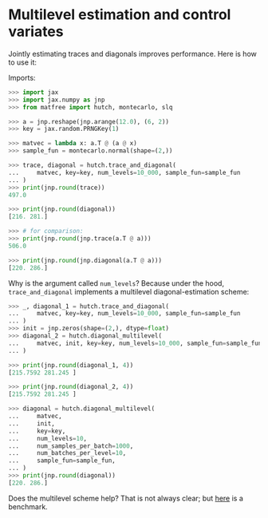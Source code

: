 # Multilevel estimation and control variates

Jointly estimating traces and diagonals improves performance.
Here is how to use it:


Imports:
```python
>>> import jax
>>> import jax.numpy as jnp
>>> from matfree import hutch, montecarlo, slq

>>> a = jnp.reshape(jnp.arange(12.0), (6, 2))
>>> key = jax.random.PRNGKey(1)

>>> matvec = lambda x: a.T @ (a @ x)
>>> sample_fun = montecarlo.normal(shape=(2,))

```

```python
>>> trace, diagonal = hutch.trace_and_diagonal(
...     matvec, key=key, num_levels=10_000, sample_fun=sample_fun
... )
>>> print(jnp.round(trace))
497.0

>>> print(jnp.round(diagonal))
[216. 281.]

>>> # for comparison:
>>> print(jnp.round(jnp.trace(a.T @ a)))
506.0

>>> print(jnp.round(jnp.diagonal(a.T @ a)))
[220. 286.]


```

Why is the argument called `num_levels`? Because under the hood,
`trace_and_diagonal` implements a multilevel diagonal-estimation scheme:
```python
>>> _, diagonal_1 = hutch.trace_and_diagonal(
...     matvec, key=key, num_levels=10_000, sample_fun=sample_fun
... )
>>> init = jnp.zeros(shape=(2,), dtype=float)
>>> diagonal_2 = hutch.diagonal_multilevel(
...     matvec, init, key=key, num_levels=10_000, sample_fun=sample_fun
... )

>>> print(jnp.round(diagonal_1, 4))
[215.7592 281.245 ]

>>> print(jnp.round(diagonal_2, 4))
[215.7592 281.245 ]

>>> diagonal = hutch.diagonal_multilevel(
...     matvec,
...     init,
...     key=key,
...     num_levels=10,
...     num_samples_per_batch=1000,
...     num_batches_per_level=10,
...     sample_fun=sample_fun,
... )
>>> print(jnp.round(diagonal))
[220. 286.]

```

Does the multilevel scheme help? That is not always clear; but [here](https://github.com/pnkraemer/matfree/blob/main/docs/benchmarks/control_variates.py) is a benchmark.
